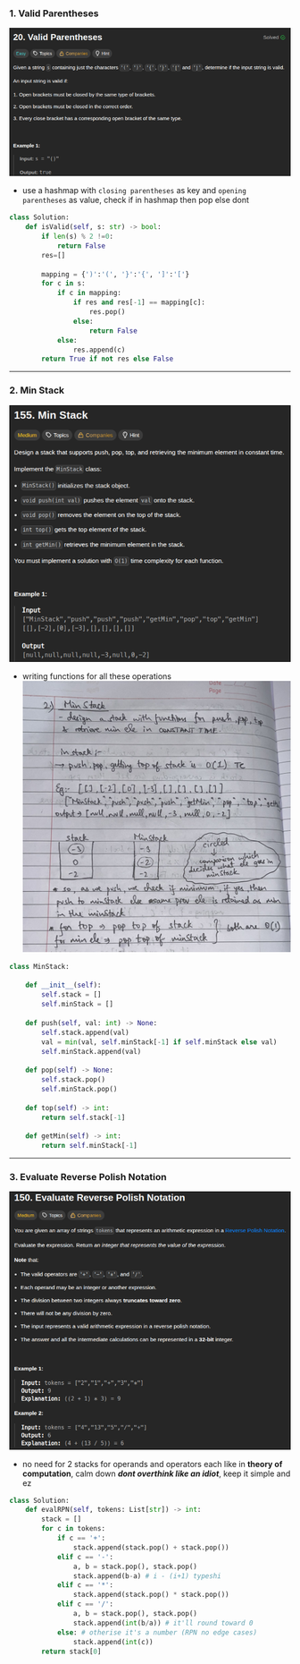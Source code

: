 
### 1. Valid Parentheses

![S1](../assets/S1.png)
<br>
- use a hashmap with `closing parentheses` as key and `opening parentheses` as value, check if in hashmap then pop else dont
```python
class Solution:
    def isValid(self, s: str) -> bool:
        if len(s) % 2 !=0:
            return False
        res=[]

        mapping = {')':'(', '}':'{', ']':'['}
        for c in s:
            if c in mapping:
                if res and res[-1] == mapping[c]:
                    res.pop()
                else:
                    return False
            else:
                res.append(c)
        return True if not res else False

```

---

### 2. Min Stack

![S2](../assets/S2.png)
<br>
- writing functions for all these operations
![S2-soln](../assets/S2-soln.png)

```python 
class MinStack:

    def __init__(self):
        self.stack = []
        self.minStack = []

    def push(self, val: int) -> None:
        self.stack.append(val)
        val = min(val, self.minStack[-1] if self.minStack else val)
        self.minStack.append(val)

    def pop(self) -> None:
        self.stack.pop()
        self.minStack.pop()

    def top(self) -> int:
        return self.stack[-1]

    def getMin(self) -> int:
        return self.minStack[-1]
```

---

### 3. Evaluate Reverse Polish Notation

![S3](../assets/S3.png)
<br>
- no need for 2 stacks for operands and operators each like in **theory of computation**, calm down ***dont overthink like an idiot***, keep it simple and ez
```python
class Solution:
    def evalRPN(self, tokens: List[str]) -> int:
        stack = []
        for c in tokens:
            if c == '+':
                stack.append(stack.pop() + stack.pop())
            elif c == '-':
                a, b = stack.pop(), stack.pop()
                stack.append(b-a) # i - (i+1) typeshi
            elif c == '*':
                stack.append(stack.pop() * stack.pop())
            elif c == '/':
                a, b = stack.pop(), stack.pop()
                stack.append(int(b/a)) # it'll round toward 0 
            else: # otherise it's a number (RPN no edge cases) 
                stack.append(int(c))
        return stack[0]
```